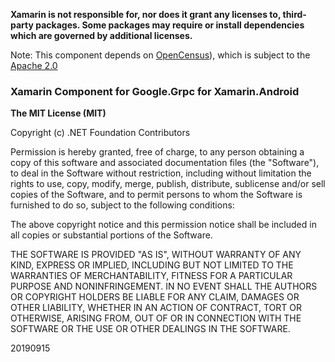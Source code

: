 **Xamarin is not responsible for, nor does it grant any licenses to, third-party packages. 
Some packages may require or install dependencies which are governed by additional licenses.**

Note: This component depends on [OpenCensus](https://github.com/census-instrumentation)), 
which is subject to the [Apache 2.0](https://github.com/census-instrumentation/opencensus-java/blob/master/LICENSE)

### Xamarin Component for Google.Grpc for Xamarin.Android

**The MIT License (MIT)**

Copyright (c) .NET Foundation Contributors

Permission is hereby granted, free of charge, to any person obtaining a copy of this software 
and associated documentation files (the "Software"), to deal in the Software without restriction, 
including without limitation the rights to use, copy, modify, merge, publish, distribute, sublicense 
and/or sell copies of the Software, and to permit persons to whom the Software is furnished to do so, 
subject to the following conditions:

The above copyright notice and this permission notice shall be included in all copies or substantial 
portions of the Software.

THE SOFTWARE IS PROVIDED "AS IS", WITHOUT WARRANTY OF ANY KIND, EXPRESS OR IMPLIED, INCLUDING BUT 
NOT LIMITED TO THE WARRANTIES OF MERCHANTABILITY, FITNESS FOR A PARTICULAR PURPOSE AND 
NONINFRINGEMENT. IN NO EVENT SHALL THE AUTHORS OR COPYRIGHT HOLDERS BE LIABLE FOR ANY CLAIM, DAMAGES 
OR OTHER LIABILITY, WHETHER IN AN ACTION OF CONTRACT, TORT OR OTHERWISE, ARISING FROM, OUT OF OR IN 
CONNECTION WITH THE SOFTWARE OR THE USE OR OTHER DEALINGS IN THE SOFTWARE.

20190915
